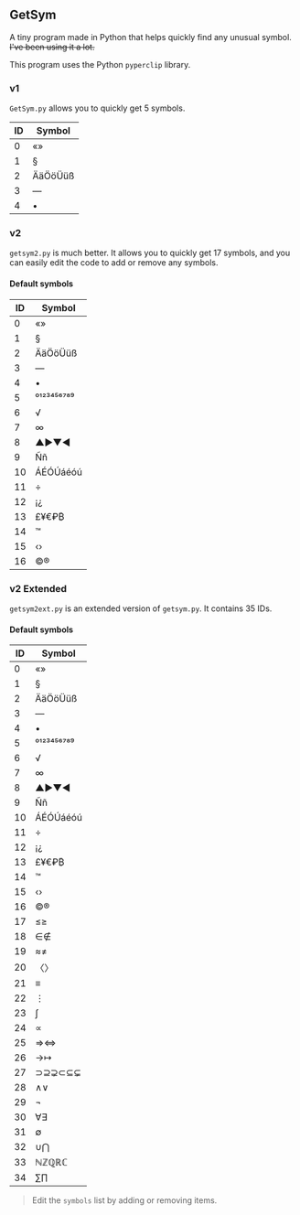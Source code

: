 ## GetSym

A tiny program made in Python that helps quickly find any unusual symbol. ~~I've been using it a lot.~~

This program uses the Python `pyperclip` library.

### v1

`GetSym.py` allows you to quickly get 5 symbols.

| ID   | Symbol  |
| ---- | ------- |
| 0    | «»      |
| 1    | §       |
| 2    | ÄäÖöÜüß |
| 3    | —       |
| 4    | •       |

### v2

`getsym2.py` is much better. It allows you to quickly get 17 symbols, and you can easily edit the code to add or remove any symbols.

#### Default symbols

| ID   | Symbol     |
| ---- | ---------- |
| 0    | «»         |
| 1    | §          |
| 2    | ÄäÖöÜüß    |
| 3    | —          |
| 4    | •          |
| 5    | ⁰¹²³⁴⁵⁶⁷⁸⁹ |
| 6    | √          |
| 7    | ∞          |
| 8    | ▲►▼◄       |
| 9    | Ññ         |
| 10   | ÁÉÓÚáéóú   |
| 11   | ÷          |
| 12   | ¡¿         |
| 13   | £¥€₽₿      |
| 14   | ™          |
| 15   | ‹›         |
| 16   | ©®         |

### v2 Extended

`getsym2ext.py` is an extended version of `getsym.py`. It contains 35 IDs.

#### Default symbols

| ID   | Symbol     |
| ---- | ---------- |
| 0    | «»         |
| 1    | §          |
| 2    | ÄäÖöÜüß    |
| 3    | —          |
| 4    | •          |
| 5    | ⁰¹²³⁴⁵⁶⁷⁸⁹ |
| 6    | √          |
| 7    | ∞          |
| 8    | ▲►▼◄       |
| 9    | Ññ         |
| 10   | ÁÉÓÚáéóú   |
| 11   | ÷          |
| 12   | ¡¿         |
| 13   | £¥€₽₿      |
| 14   | ™          |
| 15   | ‹›         |
| 16   | ©®         |
| 17   | ≤≥         |
| 18   | ∈∉         |
| 19   | ≈≠         |
| 20   | 〈〉         |
| 21   | ≡          |
| 22   | ⋮          |
| 23   | ∫          |
| 24   | ∝          |
| 25   | ⇒⇔         |
| 26   | →↦         |
| 27   | ⊃⊇⊋⊂⊆⊊     |
| 28   | ∧∨         |
| 29   | ¬          |
| 30   | ∀∃         |
| 31   | ∅          |
| 32   | ∪⋂         |
| 33   | ℕℤℚℝℂ      |
| 34   | ∑∏         |

> Edit the `symbols` list by adding or removing items.

